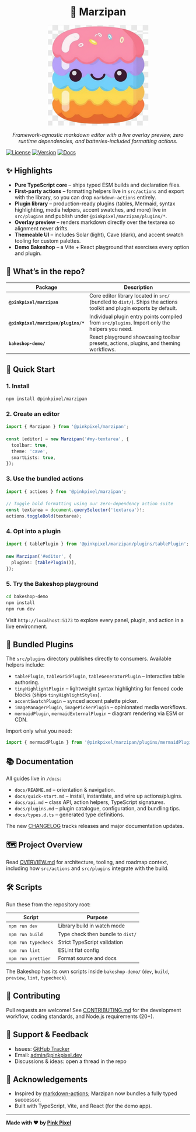 <div align="center">
  
  <h1>🧁 Marzipan</h1>
  <img src="public/logo.png" alt="Marzipan Logo" width="275"/>
  <p><em>Framework-agnostic markdown editor with a live overlay preview, zero runtime dependencies, and batteries-included formatting actions.</em></p>
</div>

[![License](https://img.shields.io/badge/license-Apache%202.0-blue.svg)](LICENSE)
[![Version](https://img.shields.io/badge/version-1.0-brightgreen.svg)](CHANGELOG.md)
[![Docs](https://img.shields.io/badge/docs-marzipan.pinkpixel.dev-ff6fb7.svg)](https://marzipan.pinkpixel.dev)

## ✨ Highlights

- **Pure TypeScript core** – ships typed ESM builds and declaration files.
- **First-party actions** – formatting helpers live in `src/actions` and export with the library, so you can drop `markdown-actions` entirely.
- **Plugin library** – production-ready plugins (tables, Mermaid, syntax highlighting, media helpers, accent swatches, and more) live in `src/plugins` and publish under `@pinkpixel/marzipan/plugins/*`.
- **Overlay preview** – renders markdown directly over the textarea so alignment never drifts.
- **Themeable UI** – includes Solar (light), Cave (dark), and accent swatch tooling for custom palettes.
- **Demo Bakeshop** – a Vite + React playground that exercises every option and plugin.

## 🍰 What’s in the repo?

| Package | Description |
|---------|-------------|
| **`@pinkpixel/marzipan`** | Core editor library located in `src/` (bundled to `dist/`). Ships the actions toolkit and plugin exports by default. |
| **`@pinkpixel/marzipan/plugins/*`** | Individual plugin entry points compiled from `src/plugins`. Import only the helpers you need. |
| **`bakeshop-demo/`** | React playground showcasing toolbar presets, actions, plugins, and theming workflows. |

## 🚀 Quick Start

### 1. Install
```bash
npm install @pinkpixel/marzipan
```

### 2. Create an editor
```ts
import { Marzipan } from '@pinkpixel/marzipan';

const [editor] = new Marzipan('#my-textarea', {
  toolbar: true,
  theme: 'cave',
  smartLists: true,
});
```

### 3. Use the bundled actions
```ts
import { actions } from '@pinkpixel/marzipan';

// Toggle bold formatting using our zero-dependency action suite
const textarea = document.querySelector('textarea')!;
actions.toggleBold(textarea);
```

### 4. Opt into a plugin
```ts
import { tablePlugin } from '@pinkpixel/marzipan/plugins/tablePlugin';

new Marzipan('#editor', {
  plugins: [tablePlugin()],
});
```

### 5. Try the Bakeshop playground
```bash
cd bakeshop-demo
npm install
npm run dev
```
Visit `http://localhost:5173` to explore every panel, plugin, and action in a live environment.

## 🧩 Bundled Plugins

The `src/plugins` directory publishes directly to consumers. Available helpers include:
- `tablePlugin`, `tableGridPlugin`, `tableGeneratorPlugin` – interactive table authoring.
- `tinyHighlightPlugin` – lightweight syntax highlighting for fenced code blocks (ships `tinyHighlightStyles`).
- `accentSwatchPlugin` – synced accent palette picker.
- `imageManagerPlugin`, `imagePickerPlugin` – opinionated media workflows.
- `mermaidPlugin`, `mermaidExternalPlugin` – diagram rendering via ESM or CDN.

Import only what you need:
```ts
import { mermaidPlugin } from '@pinkpixel/marzipan/plugins/mermaidPlugin';
```

## 📚 Documentation

All guides live in `/docs`:
- `docs/README.md` – orientation & navigation.
- `docs/quick-start.md` – install, instantiate, and wire up actions/plugins.
- `docs/api.md` – class API, action helpers, TypeScript signatures.
- `docs/plugins.md` – plugin catalogue, configuration, and bundling tips.
- `docs/types.d.ts` – generated type definitions.

The new [CHANGELOG](CHANGELOG.md) tracks releases and major documentation updates.

## 🗺️ Project Overview

Read [OVERVIEW.md](OVERVIEW.md) for architecture, tooling, and roadmap context, including how `src/actions` and `src/plugins` integrate with the build.

## 🛠️ Scripts

Run these from the repository root:

| Script | Purpose |
|--------|---------|
| `npm run dev` | Library build in watch mode |
| `npm run build` | Type check then bundle to `dist/` |
| `npm run typecheck` | Strict TypeScript validation |
| `npm run lint` | ESLint flat config |
| `npm run prettier` | Format source and docs |

The Bakeshop has its own scripts inside `bakeshop-demo/` (`dev`, `build`, `preview`, `lint`, `typecheck`).

## 🤝 Contributing

Pull requests are welcome! See [CONTRIBUTING.md](CONTRIBUTING.md) for the development workflow, coding standards, and Node.js requirements (20+).

## 💬 Support & Feedback

- Issues: [GitHub Tracker](https://github.com/pinkpixel-dev/marzipan/issues)
- Email: [admin@pinkpixel.dev](mailto:admin@pinkpixel.dev)
- Discussions & ideas: open a thread in the repo

## 🙏 Acknowledgements

- Inspired by [markdown-actions](https://github.com/tmm/markdown-actions); Marzipan now bundles a fully typed successor.
- Built with TypeScript, Vite, and React (for the demo app).

---

**Made with ❤️ by [Pink Pixel](https://pinkpixel.dev)**
